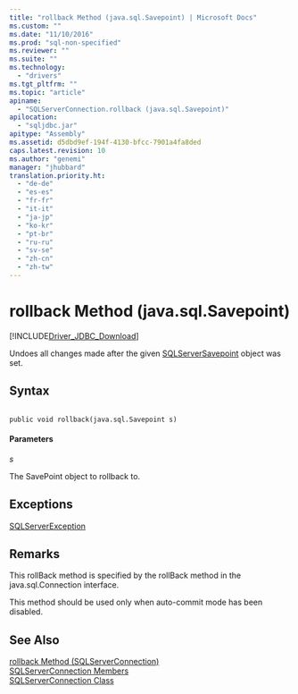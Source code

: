 ```yaml
---
title: "rollback Method (java.sql.Savepoint) | Microsoft Docs"
ms.custom: ""
ms.date: "11/10/2016"
ms.prod: "sql-non-specified"
ms.reviewer: ""
ms.suite: ""
ms.technology: 
  - "drivers"
ms.tgt_pltfrm: ""
ms.topic: "article"
apiname: 
  - "SQLServerConnection.rollback (java.sql.Savepoint)"
apilocation: 
  - "sqljdbc.jar"
apitype: "Assembly"
ms.assetid: d5dbd9ef-194f-4130-bfcc-7901a4fa8ded
caps.latest.revision: 10
ms.author: "genemi"
manager: "jhubbard"
translation.priority.ht: 
  - "de-de"
  - "es-es"
  - "fr-fr"
  - "it-it"
  - "ja-jp"
  - "ko-kr"
  - "pt-br"
  - "ru-ru"
  - "sv-se"
  - "zh-cn"
  - "zh-tw"
---
```

# rollback Method (java.sql.Savepoint)
[!INCLUDE[Driver_JDBC_Download](../../../connect/jdbc/includes)]

  Undoes all changes made after the given [SQLServerSavepoint](../../../connect/jdbc/reference/sqlserversavepoint-class.md) object was set.  
  
## Syntax  
  
```  
  
public void rollback(java.sql.Savepoint s)  
```  
  
#### Parameters  
 *s*  
  
 The SavePoint object to rollback to.  
  
## Exceptions  
 [SQLServerException](../../../connect/jdbc/reference/sqlserverexception-class.md)  
  
## Remarks  
 This rollBack method is specified by the rollBack method in the java.sql.Connection interface.  
  
 This method should be used only when auto-commit mode has been disabled.  
  
## See Also  
 [rollback Method &#40;SQLServerConnection&#41;](../../../connect/jdbc/reference/rollback-method--sqlserverconnection-.md)   
 [SQLServerConnection Members](../../../connect/jdbc/reference/sqlserverconnection-members.md)   
 [SQLServerConnection Class](../../../connect/jdbc/reference/sqlserverconnection-class.md)  
  
  